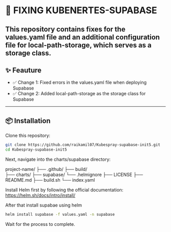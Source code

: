 # 📘 FIXING KUBENERTES-SUPABASE

This repository contains fixes for the values.yaml file and an additional configuration file for local-path-storage, which serves as a storage class.
---

## ✨ Feauture
- ✅ Change 1: Fixed errors in the values.yaml file when deploying Supabase
- ✅ Change 2: Added local-path-storage as the storage class for Supabase

---

## 📦 Installation

Clone this repository:

```bash
git clone https://github.com/raikamil07/Kubespray-supabase-init5.git
cd Kubespray-supabase-init5
```

Next, navigate into the charts/supabase directory:

project-name/
├── .github/
├── build/       
├── charts/
    ├── supabase/
    └── .helmignore
├── LICENSE
├── README.md
├── build.sh
└── index.yaml

Install Helm first by following the official documentation: https://helm.sh/docs/intro/install/

After that install supabae using helm
```bash
helm install supabase -f values.yaml -n supabase
```
Wait for the process to complete.
